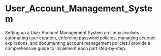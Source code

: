 # User_Account_Management_System
Setting up a User Account Management System on Linux involves automating user creation, enforcing password policies, managing account expirations, and documenting account management policies.I provide a comprehensive guide to implement each part step-by-step.
